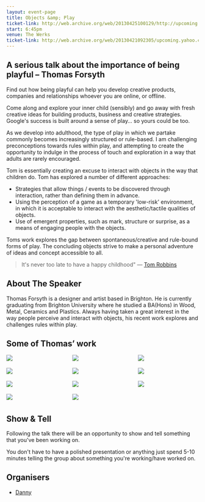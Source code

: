 ```yaml
---
layout: event-page
title: Objects &amp; Play
ticket-link: http://web.archive.org/web/20130425100129/http://upcoming.yahoo.com/event/863184/BRI/Hove/UX-Brighton-Objects-and-Play/The-Werks
start: 6:45pm
venue: The Werks
ticket-link: http://web.archive.org/web/20130421092305/upcoming.yahoo.com/event/863184/BRI/Hove/UX-Brighton-Objects-and-Play/The-Werks
---
```


<style>
.cols {
  -moz-column-count: 3;
  -webkit-column-count: 3;
  column-count: 3;  
}
.cols a {
  display: block;
  margin-bottom: 18px;
}

</style>



## A serious talk about the importance of being playful – Thomas Forsyth

Find out how being playful can help you develop creative products, companies and relationships whoever you are online, or offline. 

Come along and explore your inner child (sensibly) and go away with fresh creative ideas for building products, business and creative strategies. Google's success is built around a sense of play… so yours could be too.

As we develop into adulthood, the type of play in which we partake commonly becomes increasingly structured or rule-based. I am challenging preconceptions towards rules within play, and attempting to create the opportunity to indulge in the process of touch and exploration in a way that adults are rarely encouraged.

Tom is essentially creating an excuse to interact with objects in the way that children do. Tom has explored a number of different approaches:

- Strategies that allow things / events to be discovered through interaction, rather than defining them in advance.
- Using the perception of a game as a temporary 'low-risk' environment, in which it is acceptable to interact with the aesthetic/tactile qualities of objects.
- Use of emergent properties, such as mark, structure or surprise, as a means of engaging people with the objects.

Toms work explores the gap between spontaneous/creative and rule-bound forms of play. The concluding objects strive to make a personal adventure of ideas and concept accessible to all.

> It's never too late to have a happy childhood"
— [Tom Robbins](https://en.wikipedia.org/wiki/Tom_Robbins "Tom Robbins on Wikipedia")

## About The Speaker

Thomas Forsyth is a designer and artist based in Brighton. He is currently graduating from Brighton University where he studied a BA(Hons) in Wood, Metal, Ceramics and Plastics. Always having taken a great interest in the way people perceive and interact with objects, his recent work explores and challenges rules within play.

## Some of Thomas&#8217; work

<div class="cols mv3"><a href="https://www.flickr.com/photos/yandle/2671067304/in/set-72157606180891525"><img src="https://farm4.staticflickr.com/3223/2671067304_04def6c400_o_d.jpg"></a><a href="https://www.flickr.com/photos/yandle/2670245687/in/set-72157606180891525"><img src="https://farm4.staticflickr.com/3250/2670245687_0163fe02fe_o_d.jpg"></a><a href="https://www.flickr.com/photos/yandle/2671067392/in/set-72157606180891525"><img src="https://farm4.staticflickr.com/3147/2671067392_c5db0d472c_o_d.jpg"></a><a href="https://www.flickr.com/photos/yandle/2671066844/in/set-72157606180891525"><img src="https://farm4.staticflickr.com/3179/2671066844_68b0b15074_o_d.jpg"></a><a href="https://www.flickr.com/photos/yandle/2670245477/in/set-72157606180891525"><img src="https://farm4.staticflickr.com/3206/2670245477_8c5cc9ba19_o_d.jpg"></a><a href="https://www.flickr.com/photos/yandle/2670245341/in/set-72157606180891525"><img src="https://farm4.staticflickr.com/3085/2670245341_f40573e70e_o_d.jpg"></a><a href="https://www.flickr.com/photos/yandle/2670245207/in/set-72157606180891525"><img src="https://farm4.staticflickr.com/3244/2670245207_9307512b84_o_d.jpg"></a><a href="https://www.flickr.com/photos/yandle/2670245423/in/set-72157606180891525"><img src="https://farm4.staticflickr.com/3024/2670245423_5c8b8d322b_o_d.jpg"></a><a href="https://www.flickr.com/photos/yandle/2670245979/in/set-72157606180891525"><img src="https://farm4.staticflickr.com/3270/2670245979_b5bb22107e_o_d.jpg"></a><a href="https://www.flickr.com/photos/yandle/2670245547/in/set-72157606180891525"><img src="https://farm4.staticflickr.com/3216/2670245547_c6e6bfb3a9_o_d.jpg"></a><a href="https://www.flickr.com/photos/yandle/2670245639/in/set-72157606180891525"><img src="https://farm4.staticflickr.com/3015/2670245639_09efaa6faa_o_d.jpg"></a></div>

## Show & Tell

Following the talk there will be an opportunity to show and tell something that you've been working on.

You don't have to have a polished presentation or anything just spend 5-10 minutes telling the group about something you're working/have worked on.

## Organisers

- <a href="http://uxbrighton.org.uk/about/#danny">Danny</a>